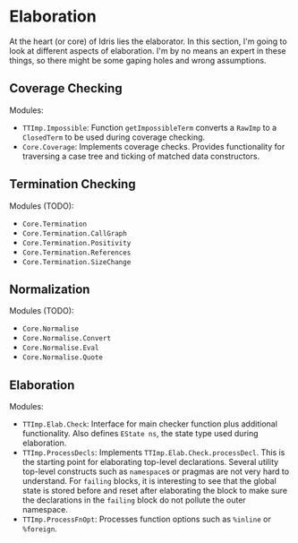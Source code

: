 # Elaboration

At the heart (or core) of Idris lies the elaborator. In this section, I'm going
to look at different aspects of elaboration. I'm by no means an expert in these
things, so there might be some gaping holes and wrong assumptions.

## Coverage Checking

Modules:

* `TTImp.Impossible`: Function `getImpossibleTerm` converts a
  `RawImp` to a `ClosedTerm` to be used during coverage checking.
* `Core.Coverage`: Implements coverage checks. Provides functionality
  for traversing a case tree and ticking of matched data constructors.

## Termination Checking

Modules (TODO):

* `Core.Termination`
* `Core.Termination.CallGraph`
* `Core.Termination.Positivity`
* `Core.Termination.References`
* `Core.Termination.SizeChange`

## Normalization

Modules (TODO):

* `Core.Normalise`
* `Core.Normalise.Convert`
* `Core.Normalise.Eval`
* `Core.Normalise.Quote`

## Elaboration

Modules:

* `TTImp.Elab.Check`: Interface for main checker function plus additional
  functionality. Also defines `EState ns`, the state type used during
  elaboration.
* `TTImp.ProcessDecls`: Implements `TTImp.Elab.Check.processDecl`. This is
  the starting point for elaborating top-level declarations. Several utility
  top-level constructs such as `namespace`s or pragmas are not very hard
  to understand. For `failing` blocks, it is interesting to see that the
  global state is stored before and reset after elaborating the block
  to make sure the declarations in the `failing` block do not pollute
  the outer namespace.
* `TTImp.ProcessFnOpt`: Processes function options such as `%inline`
  or `%foreign`.
